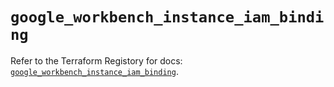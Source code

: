 # `google_workbench_instance_iam_binding`

Refer to the Terraform Registory for docs: [`google_workbench_instance_iam_binding`](https://registry.terraform.io/providers/hashicorp/google/5.21.0/docs/resources/workbench_instance_iam_binding).
